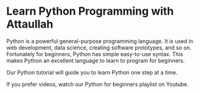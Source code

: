 # Learn Python Programming with Attaullah

Python is a powerful general-purpose programming language. It is used in web development, data science, creating software prototypes, and so on. Fortunately for beginners, Python has simple easy-to-use syntax. This makes Python an excellent language to learn to program for beginners.

Our Python tutorial will guide you to learn Python one step at a time.

If you prefer videos, watch our Python for beginners playlist on Youtube.
